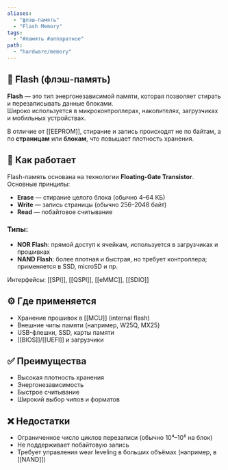 ```yaml
---
aliases:
  - "флэш-память"
  - "Flash Memory"
tags:
  - "#память #аппаратное"
path:
  - "hardware/memory"
---
```


## 📌 Flash (флэш-память)

**Flash** — это тип энергонезависимой памяти, которая позволяет стирать и перезаписывать данные блоками.  
Широко используется в микроконтроллерах, накопителях, загрузчиках и мобильных устройствах.

В отличие от [[EEPROM]], стирание и запись происходят не по байтам, а по **страницам** или **блокам**, что повышает плотность хранения.

## 🧠 Как работает

Flash-память основана на технологии **Floating-Gate Transistor**. Основные принципы:

- **Erase** — стирание целого блока (обычно 4–64 КБ)
- **Write** — запись страницы (обычно 256–2048 байт)
- **Read** — побайтовое считывание

### Типы:

- **NOR Flash**: прямой доступ к ячейкам, используется в загрузчиках и прошивках
- **NAND Flash**: более плотная и быстрая, но требует контроллера; применяется в SSD, microSD и пр.

Интерфейсы: [[SPI]], [[QSPI]], [[eMMC]], [[SDIO]]

## ⚙️ Где применяется

- Хранение прошивок в [[MCU]] (internal flash)
- Внешние чипы памяти (например, W25Q, MX25)
- USB-флешки, SSD, карты памяти
- [[BIOS]]/[[UEFI]] и загрузчики

## ✅ Преимущества

- Высокая плотность хранения
- Энергонезависимость
- Быстрое считывание
- Широкий выбор чипов и форматов

## ❌ Недостатки

- Ограниченное число циклов перезаписи (обычно 10⁴–10⁵ на блок)
- Не поддерживает побайтовую запись
- Требует управления wear leveling в больших объёмах (например, в [[NAND]])
```